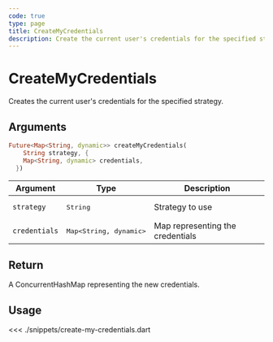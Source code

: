 ```yaml
---
code: true
type: page
title: CreateMyCredentials
description: Create the current user's credentials for the specified strategy.
---
```


# CreateMyCredentials

Creates the current user's credentials for the specified strategy.

## Arguments

```dart
Future<Map<String, dynamic>> createMyCredentials(
    String strategy, {
    Map<String, dynamic> credentials,
  })
```

| Argument      | Type               | Description                          |
|---------------|--------------------|--------------------------------------|
| `strategy`    | <pre>String</pre>  | Strategy to use                      |
| `credentials` | <pre>Map<String, dynamic></pre> | Map representing the credentials |

## Return

A ConcurrentHashMap representing the new credentials.

## Usage

<<< ./snippets/create-my-credentials.dart
